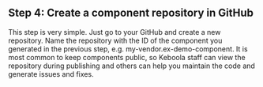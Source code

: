 ## Step 4: Create a component repository in GitHub

This step is very simple. Just go to your GitHub and create a new repository. Name the repository with the ID of the
component you generated in the previous step, e.g. my-vendor.ex-demo-component.
It is most common to keep components public, so Keboola staff can view the repository during publishing and others can
help you maintain the code and generate issues and fixes.